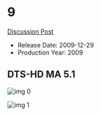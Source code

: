 # 9

[Discussion Post](https://www.avsforum.com/threads/bass-eq-for-filtered-movies.2995212/post-57282106)

* Release Date: 2009-12-29
* Production Year: 2009

## DTS-HD MA 5.1

![img 0](https://i.imgur.com/4DReGr5.jpg)

![img 1](https://i.imgur.com/aRic6II.jpg)

